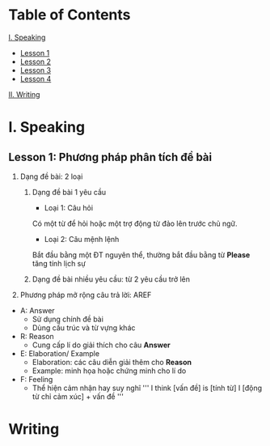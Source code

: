 # Table of Contents

[I. Speaking](#speaking)
- [Lesson 1](#slesson1)
- [Lesson 2](#slesson2)
- [Lesson 3](#slesson3)
- [Lesson 4](#slesson4)

[II. Writing](#writing)

# I. Speaking

## Lesson 1: Phương pháp phân tích đề bài

1. Dạng đề bài: 2 loại
    1. Dạng đề bài 1 yêu cầu
        - Loại 1: Câu hỏi
        
        Có một từ để hỏi hoặc một trợ động từ đảo lên trước chủ ngữ.

        - Loại 2: Câu mệnh lệnh

        Bắt đầu bằng một ĐT nguyên thể, thường bắt đầu bằng từ **Please** tăng tính lịch sự
    
    2. Dạng đề bài nhiều yêu cầu: từ 2 yêu cầu trở lên

2. Phương pháp mở rộng câu trả lời: AREF
- A: Answer
    - Sử dụng chính đề bài
    - Dùng cấu trúc và từ vựng khác
- R: Reason
    - Cung cấp lí do giải thích cho câu **Answer**
- E: Elaboration/ Example
    - Elaboration: các câu diễn giải thêm cho **Reason**
    - Example: minh họa hoặc chứng minh cho lí do
- F: Feeling
    - Thể hiện cảm nhận hay suy nghĩ
    '''
    I think [vấn đề] is [tính từ]
    I [động từ chỉ cảm xúc] + vấn đề
    '''


# Writing